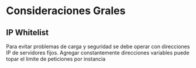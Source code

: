 Consideraciones Grales
=======

## IP Whitelist

Para evitar problemas de carga y seguridad se debe operar con direcciones IP de servidores fijos. Agregar constantemente direcciones variables puede topar el limite de peticiones por instancia
